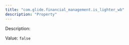 ```yaml
---
title: "com.glide.financial_management.is_lighter_wb"
description: "Property"
---
```


Description: 

Value: `false`